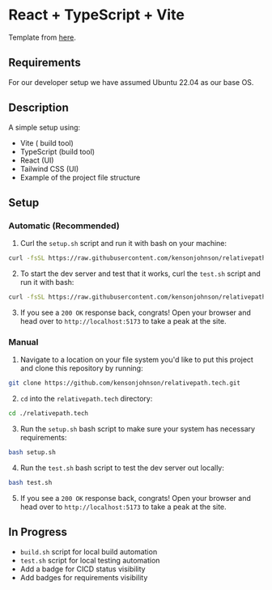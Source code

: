 # React + TypeScript + Vite

Template from [here](https://github.com/tailwindtoolbox/Landing-Page/blob/master/index.html).

## Requirements

For our developer setup we have assumed Ubuntu 22.04 as our base OS.

## Description

A simple setup using:

- Vite ( build tool)
- TypeScript (build tool)
- React (UI)
- Tailwind CSS (UI)
- Example of the project file structure

## Setup

### Automatic (Recommended)

1. Curl the `setup.sh` script and run it with bash on your machine:

```bash
curl -fsSL https://raw.githubusercontent.com/kensonjohnson/relativepath.tech/main/setup.sh | bash -
```

2. To start the dev server and test that it works, curl the `test.sh` script and run it with bash:

```bash
curl -fsSL https://raw.githubusercontent.com/kensonjohnson/relativepath.tech/main/test.sh | bash -
```

3. If you see a `200 OK` response back, congrats! Open your browser and head over to `http://localhost:5173` to take a peak at the site.

### Manual

1. Navigate to a location on your file system you'd like to put this project and clone this repository by running:

```bash
git clone https://github.com/kensonjohnson/relativepath.tech.git
```

2. `cd` into the `relativepath.tech` directory:

```bash
cd ./relativepath.tech
```

3. Run the `setup.sh` bash script to make sure your system has necessary requirements:

```bash
bash setup.sh
```

4. Run the `test.sh` bash script to test the dev server out locally:

```bash
bash test.sh
```

5. If you see a `200 OK` response back, congrats! Open your browser and head over to `http://localhost:5173` to take a peak at the site.

## In Progress

- `build.sh` script for local build automation
- `test.sh` script for local testing automation
- Add a badge for CICD status visibility
- Add badges for requirements visibility
